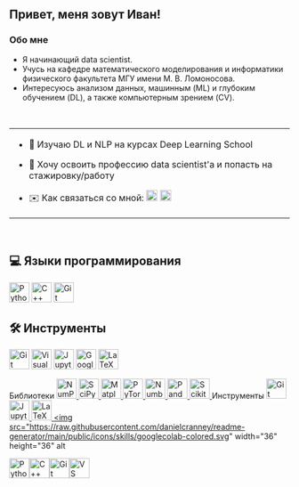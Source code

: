 ## Привет, меня зовут Иван!  

### Обо мне  
- Я начинающий data scientist.
- Учусь на кафедре математического моделирования и информатики физического факультета МГУ имени М. В. Ломоносова.
- Интересуюсь анализом данных, машинным (ML) и глубоким обучением (DL), а также компьютерным зрением (CV).
  
<br/>  

<table><tr><td valign="top" width="50%">

- 🧠 Изучаю DL и NLP на курсах Deep Learning School 
  

- 🌱 Хочу освоить профессию data scientist'а и попасть на стажировку/работу
  

- ✉️ Как связаться со мной:
<a href="https://t.me/iv_galkin" target="_blank" rel="noreferrer"><img src="https://img.shields.io/badge/iv__galkin-2CA5E0?style=for-the-badge&logo=telegram&logoColor=white" height="20" alt="Telegram" /></a>
<a href="mailto:ivanvgalkin@inbox.ru" target="_blank" rel="noreferrer"><img src="https://img.shields.io/badge/Mail.ru-005FF9?style=for-the-badge&logo=mail.ru&logoColor=white" height="20" alt="Telegram" /></a>


</td></tr></table>  

<br/>  

## 💻 Языки программирования
<p align="left">
<a href="https://www.python.org/" target="_blank" rel="noreferrer"><img src="https://raw.githubusercontent.com/danielcranney/readme-generator/main/public/icons/skills/python-colored.svg" width="36" height="36" alt="Python" /></a>
<a href="https://docs.microsoft.com/en-us/cpp/?view=msvc-170" target="_blank" rel="noreferrer"><img src="https://raw.githubusercontent.com/danielcranney/readme-generator/main/public/icons/skills/cplusplus-colored.svg" width="36" height="36" alt="C++" /></a>
<a href="https://git-scm.com/" target="_blank" rel="noreferrer"><img src="https://raw.githubusercontent.com/danielcranney/readme-generator/main/public/icons/skills/git-colored.svg" width="36" height="36" alt="Git" /></a>
</p>

## 🛠️ Инструменты
<p align="left">
<a href="https://git-scm.com/" target="_blank" rel="noreferrer">
  <img src="https://raw.githubusercontent.com/danielcranney/readme-generator/main/public/icons/skills/git-colored.svg" width="36" height="36" alt="Git" /></a>
<a href="https://code.visualstudio.com/" target="_blank" rel="noreferrer">
  <img src="https://raw.githubusercontent.com/danielcranney/readme-generator/main/public/icons/skills/visualstudiocode-colored.svg" width="36" height="36" alt="Visual Studio Code" /></a>
<a href="https://jupyter.org/" target="_blank" rel="noreferrer">
  <img src="https://raw.githubusercontent.com/danielcranney/readme-generator/main/public/icons/skills/jupyter-colored.svg" width="36" height="36" alt="Jupyter Notebook" /></a>
<a href="https://colab.research.google.com/" target="_blank" rel="noreferrer">
  <img src="https://raw.githubusercontent.com/danielcranney/readme-generator/main/public/icons/skills/googlecolab-colored.svg" width="36" height="36" alt="Google Colab" /></a>
<a href="https://www.latex-project.org/" target="_blank" rel="noreferrer">
  <img src="https://raw.githubusercontent.com/danielcranney/readme-generator/main/public/icons/skills/latex-colored.svg" height="36" alt="LaTeX" /></a>
</p>

Библиотеки
<a href="https://numpy.org/" target="_blank" rel="noreferrer"> <img src="https://raw.githubusercontent.com/danielcranney/readme-generator/main/public/icons/skills/numpy-colored.svg" width="36" height="36" alt="NumPy" /> </a> <a href="https://scipy.org/" target="_blank" rel="noreferrer"> <img src="https://raw.githubusercontent.com/danielcranney/readme-generator/main/public/icons/skills/scipy-colored.svg" width="36" height="36" alt="SciPy" /> </a> <a href="https://matplotlib.org/" target="_blank" rel="noreferrer"> <img src="https://raw.githubusercontent.com/danielcranney/readme-generator/main/public/icons/skills/matplotlib-colored.svg" width="36" height="36" alt="Matplotlib" /> </a> <a href="https://pytorch.org/" target="_blank" rel="noreferrer"> <img src="https://raw.githubusercontent.com/danielcranney/readme-generator/main/public/icons/skills/pytorch-colored.svg" width="36" height="36" alt="PyTorch" /> </a> <a href="https://numba.pydata.org/" target="_blank" rel="noreferrer"> <img src="https://raw.githubusercontent.com/danielcranney/readme-generator/main/public/icons/skills/numba-colored.svg" width="36" height="36" alt="Numba" /> </a> <a href="https://pandas.pydata.org/" target="_blank" rel="noreferrer"> <img src="https://raw.githubusercontent.com/danielcranney/readme-generator/main/public/icons/skills/pandas-colored.svg" width="36" height="36" alt="Pandas" /> </a> <a href="https://scikit-learn.org/" target="_blank" rel="noreferrer"> <img src="https://raw.githubusercontent.com/danielcranney/readme-generator/main/public/icons/skills/scikit-learn-colored.svg" width="36" height="36" alt="Scikit-learn" /> </a>
Инструменты
<a href="https://git-scm.com/" target="_blank" rel="noreferrer"> <img src="https://raw.githubusercontent.com/danielcranney/readme-generator/main/public/icons/skills/git-colored.svg" width="36" height="36" alt="Git" /> </a> <a href="https://jupyter.org/" target="_blank" rel="noreferrer"> <img src="https://raw.githubusercontent.com/danielcranney/readme-generator/main/public/icons/skills/jupyter-colored.svg" width="36" height="36" alt="Jupyter Notebook" /> </a> <a href="https://www.latex-project.org/" target="_blank" rel="noreferrer"> <img src="https://raw.githubusercontent.com/danielcranney/readme-generator/main/public/icons/skills/latex-colored.svg" width="36" height="36" alt="LaTeX" /> </a> <a href="https://colab.research.google.com/" target="_blank" rel="noreferrer"> <img src="https://raw.githubusercontent.com/danielcranney/readme-generator/main/public/icons/skills/googlecolab-colored.svg" width="36" height="36" alt
<p align="left">
<a href="https://www.python.org/" target="_blank" rel="noreferrer"><img src="https://raw.githubusercontent.com/danielcranney/readme-generator/main/public/icons/skills/python-colored.svg" width="36" height="36" alt="Python" /></a><a href="https://docs.microsoft.com/en-us/cpp/?view=msvc-170" target="_blank" rel="noreferrer"><img src="https://raw.githubusercontent.com/danielcranney/readme-generator/main/public/icons/skills/cplusplus-colored.svg" width="36" height="36" alt="C++" /></a><a href="https://git-scm.com/" target="_blank" rel="noreferrer"><img src="https://raw.githubusercontent.com/danielcranney/readme-generator/main/public/icons/skills/git-colored.svg" width="36" height="36" alt="Git" /></a><a href="https://code.visualstudio.com/" target="_blank" rel="noreferrer"><img src="https://raw.githubusercontent.com/danielcranney/readme-generator/main/public/icons/skills/visualstudiocode.svg" width="36" height="36" alt="VS Code" /></a>
                    </p>

<br/>  
